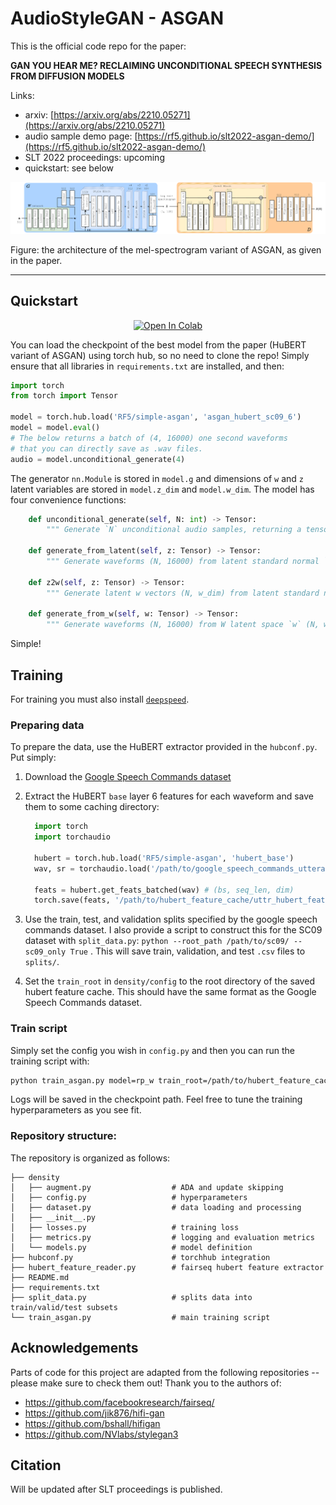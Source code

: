 # AudioStyleGAN - ASGAN

This is the official code repo for the paper:

**GAN YOU HEAR ME? RECLAIMING UNCONDITIONAL SPEECH SYNTHESIS FROM DIFFUSION MODELS**

Links:
- arxiv: [https://arxiv.org/abs/2210.05271](https://arxiv.org/abs/2210.05271)
- audio sample demo page: [https://rf5.github.io/slt2022-asgan-demo/](https://rf5.github.io/slt2022-asgan-demo/)
- SLT 2022 proceedings: upcoming
- quickstart: see below

![ASGAN architecture](./asgan-diagram.png)

Figure: the architecture of the mel-spectrogram variant of ASGAN, as given in the paper.

---

## Quickstart

<p align="center">
    <a target="_blank" href="https://colab.research.google.com/github/RF5/simple-asgan/blob/master/asgan_quickstart_colab.ipynb">
        <img src="https://colab.research.google.com/assets/colab-badge.svg" alt="Open In Colab"/>
    </a>
</p>

You can load the checkpoint of the best model from the paper (HuBERT variant of ASGAN) using torch hub, so no need to clone the repo!
Simply ensure that all libraries in `requirements.txt` are installed, and then:

```python
import torch
from torch import Tensor

model = torch.hub.load('RF5/simple-asgan', 'asgan_hubert_sc09_6')
model = model.eval()
# The below returns a batch of (4, 16000) one second waveforms 
# that you can directly save as .wav files.
audio = model.unconditional_generate(4)
```

The generator `nn.Module` is stored in `model.g` and dimensions of `w` and `z` latent variables are stored in `model.z_dim` and `model.w_dim`.
The model has four convenience functions:

```python
    def unconditional_generate(self, N: int) -> Tensor:
        """ Generate `N` unconditional audio samples, returning a tensor of shape (N, 16000) """

    def generate_from_latent(self, z: Tensor) -> Tensor:
        """ Generate waveforms (N, 16000) from latent standard normal `z` (N, z_dim) """

    def z2w(self, z: Tensor) -> Tensor:
        """ Generate latent w vectors (N, w_dim) from latent standard normal `z` (N, z_dim) """

    def generate_from_w(self, w: Tensor) -> Tensor:
        """ Generate waveforms (N, 16000) from W latent space `w` (N, w_dim) """
```

Simple!

## Training

For training you must also install [`deepspeed`](https://www.deepspeed.ai/).

### Preparing data

To prepare the data, use the HuBERT extractor provided in the `hubconf.py`.
Put simply:

1. Download the [Google Speech Commands dataset](https://ai.googleblog.com/2017/08/launching-speech-commands-dataset.html)
2. Extract the HuBERT `base` layer 6 features for each waveform and save them to some caching directory:

    ```python
      import torch
      import torchaudio

      hubert = torch.hub.load('RF5/simple-asgan', 'hubert_base')
      wav, sr = torchaudio.load('/path/to/google_speech_commands_utterance.wav')

      feats = hubert.get_feats_batched(wav) # (bs, seq_len, dim)
      torch.save(feats, '/path/to/hubert_feature_cache/uttr_hubert_feats.pt')
    ```
  
3. Use the train, test, and validation splits specified by the google speech commands dataset. I also provide a script to construct this for the SC09 dataset with `split_data.py`: `python --root_path /path/to/sc09/ --sc09_only True` . This will save train, validation, and test `.csv` files to `splits/`.

4. Set the `train_root` in `density/config` to the root directory of the saved hubert feature cache. This should have the same format as the Google Speech Commands dataset.

### Train script

Simply set the config you wish in `config.py` and then you can run the training script with:

```bash
python train_asgan.py model=rp_w train_root=/path/to/hubert_feature_cache/ n_valid=400 data_type=hubert_L6 checkpoint_path=./density/runs/cool_training_run/ z_dim=512 rp_w_cfg.z_dim=512 rp_w_cfg.w_layers=1 batch_size=16 lr=2e-3 grad_clip=10 aug_init_p=0.2 stdout_interval=100 validation_interval=2500 n_epochs=800 c_dim=768 rp_w_cfg.c_dim=768 d_lr_mult=0.1 fp16=True preload=False num_workers=12 betas=[0,0.99] rp_w_cfg.equalized_lr=True rp_w_cfg.use_sg3_ff=True rp_w_cfg.D_kernel_size=5 rp_w_cfg.D_block_repeats=[3,3,3,3] use_sc09_splits=True sc09_train_csv=./splits/train.csv sc09_valid_csv=./splits/valid.csv rp_w_cfg.r1_gamma=0.1
```

Logs will be saved in the checkpoint path. Feel free to tune the training hyperparameters as you see fit.

### Repository structure:

The repository is organized as follows: 

```
├── density
│   ├── augment.py                  # ADA and update skipping
│   ├── config.py                   # hyperparameters
│   ├── dataset.py                  # data loading and processing
│   ├── __init__.py
│   ├── losses.py                   # training loss
│   ├── metrics.py                  # logging and evaluation metrics
│   └── models.py                   # model definition
├── hubconf.py                      # torchhub integration
├── hubert_feature_reader.py        # fairseq hubert feature extractor
├── README.md
├── requirements.txt
├── split_data.py                   # splits data into train/valid/test subsets
└── train_asgan.py                  # main training script
```

## Acknowledgements

Parts of code for this project are adapted from the following repositories -- please make sure to check them out! Thank you to the authors of:

- https://github.com/facebookresearch/fairseq/ 
- https://github.com/jik876/hifi-gan
- https://github.com/bshall/hifigan
- https://github.com/NVlabs/stylegan3

## Citation

Will be updated after SLT proceedings is published. 

<!-- For the SLT proceedings: -->

<!-- ```bibtex
@inproceedings{baas2022asgan,
  title={{GAN} you hear me? Reclaiming unconditional speech synthesis from diffusion models},
  author={Baas, Matthew and Kamper, Herman},
  booktitle={IEEE SLT},
  year=2022
}
``` -->
